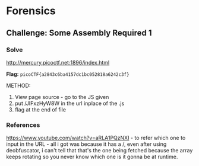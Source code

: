 # Forensics

## Challenge: Some Assembly Required 1
### Solve 
http://mercury.picoctf.net:1896/index.html

**Flag:** `picoCTF{a2843c6ba4157dc1bc052818a6242c3f} `

METHOD:  
1. View page source - go to the JS given
2. put /JIFxzHyW8W in the url inplace of the .js
3. flag at the end of file

### References
https://www.youtube.com/watch?v=aRLA1PQzNXI - to refer which one to input in the URL - all i got was because it has a /, even after using deobfuscator, i can't tell that that's the one being fetched because the array keeps rotating so you never know which one is it gonna be at runtime.
